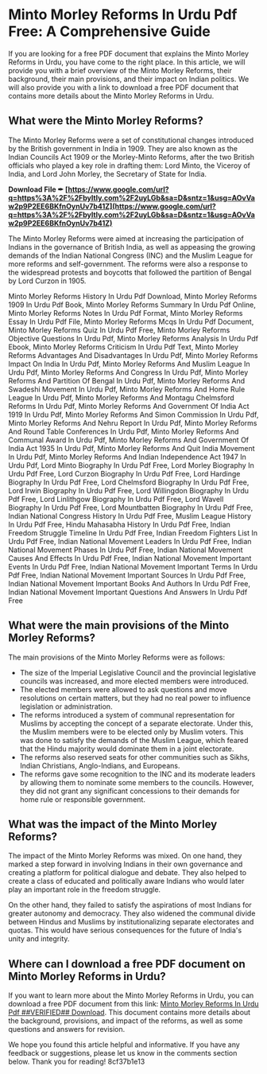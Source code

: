 
 
# Minto Morley Reforms In Urdu Pdf Free: A Comprehensive Guide
 
If you are looking for a free PDF document that explains the Minto Morley Reforms in Urdu, you have come to the right place. In this article, we will provide you with a brief overview of the Minto Morley Reforms, their background, their main provisions, and their impact on Indian politics. We will also provide you with a link to download a free PDF document that contains more details about the Minto Morley Reforms in Urdu.
 
## What were the Minto Morley Reforms?
 
The Minto Morley Reforms were a set of constitutional changes introduced by the British government in India in 1909. They are also known as the Indian Councils Act 1909 or the Morley-Minto Reforms, after the two British officials who played a key role in drafting them: Lord Minto, the Viceroy of India, and Lord John Morley, the Secretary of State for India.
 
**Download File ✒ [https://www.google.com/url?q=https%3A%2F%2Fbyltly.com%2F2uyLGb&sa=D&sntz=1&usg=AOvVaw2p9P2EE6BKfnOynUv7b41Z](https://www.google.com/url?q=https%3A%2F%2Fbyltly.com%2F2uyLGb&sa=D&sntz=1&usg=AOvVaw2p9P2EE6BKfnOynUv7b41Z)**


 
The Minto Morley Reforms were aimed at increasing the participation of Indians in the governance of British India, as well as appeasing the growing demands of the Indian National Congress (INC) and the Muslim League for more reforms and self-government. The reforms were also a response to the widespread protests and boycotts that followed the partition of Bengal by Lord Curzon in 1905.
 
Minto Morley Reforms History In Urdu Pdf Download,  Minto Morley Reforms 1909 In Urdu Pdf Book,  Minto Morley Reforms Summary In Urdu Pdf Online,  Minto Morley Reforms Notes In Urdu Pdf Format,  Minto Morley Reforms Essay In Urdu Pdf File,  Minto Morley Reforms Mcqs In Urdu Pdf Document,  Minto Morley Reforms Quiz In Urdu Pdf Free,  Minto Morley Reforms Objective Questions In Urdu Pdf,  Minto Morley Reforms Analysis In Urdu Pdf Ebook,  Minto Morley Reforms Criticism In Urdu Pdf Text,  Minto Morley Reforms Advantages And Disadvantages In Urdu Pdf,  Minto Morley Reforms Impact On India In Urdu Pdf,  Minto Morley Reforms And Muslim League In Urdu Pdf,  Minto Morley Reforms And Congress In Urdu Pdf,  Minto Morley Reforms And Partition Of Bengal In Urdu Pdf,  Minto Morley Reforms And Swadeshi Movement In Urdu Pdf,  Minto Morley Reforms And Home Rule League In Urdu Pdf,  Minto Morley Reforms And Montagu Chelmsford Reforms In Urdu Pdf,  Minto Morley Reforms And Government Of India Act 1919 In Urdu Pdf,  Minto Morley Reforms And Simon Commission In Urdu Pdf,  Minto Morley Reforms And Nehru Report In Urdu Pdf,  Minto Morley Reforms And Round Table Conferences In Urdu Pdf,  Minto Morley Reforms And Communal Award In Urdu Pdf,  Minto Morley Reforms And Government Of India Act 1935 In Urdu Pdf,  Minto Morley Reforms And Quit India Movement In Urdu Pdf,  Minto Morley Reforms And Indian Independence Act 1947 In Urdu Pdf,  Lord Minto Biography In Urdu Pdf Free,  Lord Morley Biography In Urdu Pdf Free,  Lord Curzon Biography In Urdu Pdf Free,  Lord Hardinge Biography In Urdu Pdf Free,  Lord Chelmsford Biography In Urdu Pdf Free,  Lord Irwin Biography In Urdu Pdf Free,  Lord Willingdon Biography In Urdu Pdf Free,  Lord Linlithgow Biography In Urdu Pdf Free,  Lord Wavell Biography In Urdu Pdf Free,  Lord Mountbatten Biography In Urdu Pdf Free,  Indian National Congress History In Urdu Pdf Free,  Muslim League History In Urdu Pdf Free,  Hindu Mahasabha History In Urdu Pdf Free,  Indian Freedom Struggle Timeline In Urdu Pdf Free,  Indian Freedom Fighters List In Urdu Pdf Free,  Indian National Movement Leaders In Urdu Pdf Free,  Indian National Movement Phases In Urdu Pdf Free,  Indian National Movement Causes And Effects In Urdu Pdf Free,  Indian National Movement Important Events In Urdu Pdf Free,  Indian National Movement Important Terms In Urdu Pdf Free,  Indian National Movement Important Sources In Urdu Pdf Free,  Indian National Movement Important Books And Authors In Urdu Pdf Free,  Indian National Movement Important Questions And Answers In Urdu Pdf Free
 
## What were the main provisions of the Minto Morley Reforms?
 
The main provisions of the Minto Morley Reforms were as follows:
 
- The size of the Imperial Legislative Council and the provincial legislative councils was increased, and more elected members were introduced.
- The elected members were allowed to ask questions and move resolutions on certain matters, but they had no real power to influence legislation or administration.
- The reforms introduced a system of communal representation for Muslims by accepting the concept of a separate electorate. Under this, the Muslim members were to be elected only by Muslim voters. This was done to satisfy the demands of the Muslim League, which feared that the Hindu majority would dominate them in a joint electorate.
- The reforms also reserved seats for other communities such as Sikhs, Indian Christians, Anglo-Indians, and Europeans.
- The reforms gave some recognition to the INC and its moderate leaders by allowing them to nominate some members to the councils. However, they did not grant any significant concessions to their demands for home rule or responsible government.

## What was the impact of the Minto Morley Reforms?
 
The impact of the Minto Morley Reforms was mixed. On one hand, they marked a step forward in involving Indians in their own governance and creating a platform for political dialogue and debate. They also helped to create a class of educated and politically aware Indians who would later play an important role in the freedom struggle.
 
On the other hand, they failed to satisfy the aspirations of most Indians for greater autonomy and democracy. They also widened the communal divide between Hindus and Muslims by institutionalizing separate electorates and quotas. This would have serious consequences for the future of India's unity and integrity.
 
## Where can I download a free PDF document on Minto Morley Reforms in Urdu?
 
If you want to learn more about the Minto Morley Reforms in Urdu, you can download a free PDF document from this link: [Minto Morley Reforms In Urdu Pdf ##VERIFIED## Download](https://lexcliq.com/minto-morley-reforms-in-urdu-pdf-verified-download/). This document contains more details about the background, provisions, and impact of the reforms, as well as some questions and answers for revision.
 
We hope you found this article helpful and informative. If you have any feedback or suggestions, please let us know in the comments section below. Thank you for reading!
 8cf37b1e13
 
